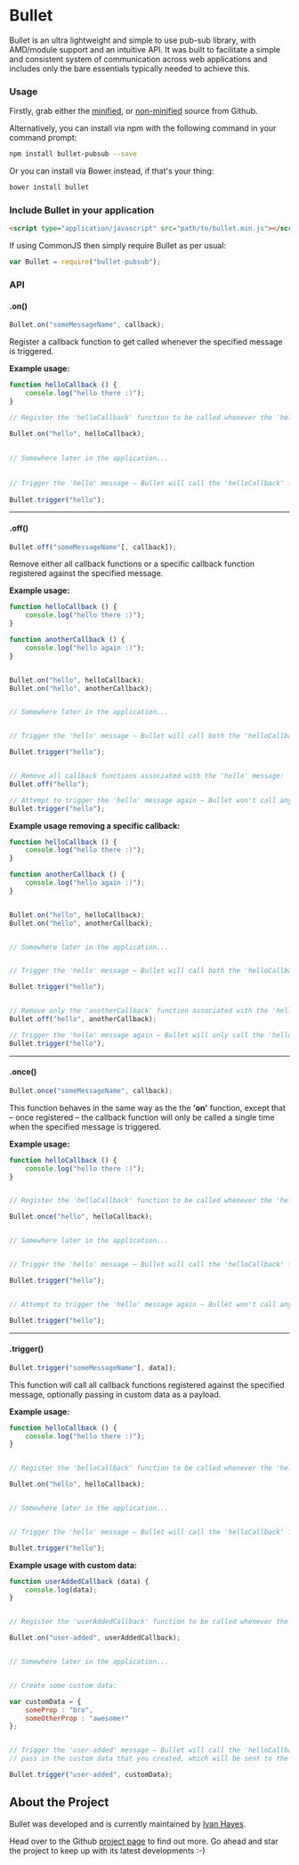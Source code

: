 # Bullet

Bullet is an ultra lightweight and simple to use pub-sub library, with AMD/module support and an intuitive API.
It was built to facilitate a simple and consistent system of communication across web applications and includes only the bare essentials typically needed to achieve this.

### Usage
Firstly, grab either the [minified](https://raw.githubusercontent.com/munkychop/bullet/master/dist/bullet.min.js), or [non-minified](https://raw.githubusercontent.com/munkychop/bullet/master/dist/bullet.js) source from Github.


Alternatively, you can install via npm with the following command in your command prompt:

```sh
npm install bullet-pubsub --save
```

Or you can install via Bower instead, if that's your thing:

```sh
bower install bullet
```

### Include Bullet in your application
```html
<script type="application/javascript" src="path/to/bullet.min.js"></script>
```

If using CommonJS then simply require Bullet as per usual:

```javascript
var Bullet = require("bullet-pubsub");
```
 
### API

#### **.on()**

```javascript
Bullet.on("someMessageName", callback);
```

Register a callback function to get called whenever the specified message is triggered.

**Example usage:**

```javascript
function helloCallback () {
    console.log("hello there :)");
}
```   

```javascript    
// Register the 'helloCallback' function to be called whenever the 'hello' message is triggered:
    
Bullet.on("hello", helloCallback);
    

// Somewhere later in the application...
    
    
// Trigger the 'hello' message – Bullet will call the 'helloCallback' function:
    
Bullet.trigger("hello");
```    

----------

#### **.off()**

```javascript
Bullet.off("someMessageName"[, callback]);
```

Remove either all callback functions or a specific callback function registered against the specified message.

**Example usage:**

```javascript
function helloCallback () {
    console.log("hello there :)");
}

function anotherCallback () {
    console.log("hello again :)");
}


Bullet.on("hello", helloCallback);
Bullet.on("hello", anotherCallback);


// Somewhere later in the application...


// Trigger the 'hello' message – Bullet will call both the 'helloCallback' and 'anotherCallback' functions:

Bullet.trigger("hello");


// Remove all callback functions associated with the 'hello' message:
Bullet.off("hello");

// Attempt to trigger the 'hello' message again – Bullet won't call any functions:
Bullet.trigger("hello");
```

**Example usage removing a specific callback:**

```javascript
function helloCallback () {
    console.log("hello there :)");
}

function anotherCallback () {
    console.log("hello again :)");
}


Bullet.on("hello", helloCallback);
Bullet.on("hello", anotherCallback);


// Somewhere later in the application...


// Trigger the 'hello' message – Bullet will call both the 'helloCallback' and 'anotherCallback' functions:

Bullet.trigger("hello");


// Remove only the 'anotherCallback' function associated with the 'hello' message:
Bullet.off("hello", anotherCallback);

// Trigger the 'hello' message again – Bullet will only call the 'helloCallback' function:
Bullet.trigger("hello");
```

----------


    
#### **.once()**

```javascript
Bullet.once("someMessageName", callback);
```

This function behaves in the same way as the the **'on'** function, except that – once registered – the callback function will only be called a single time when the specified message is triggered.

**Example usage:**

```javascript
function helloCallback () {
    console.log("hello there :)");
}


// Register the 'helloCallback' function to be called whenever the 'hello' message is triggered:

Bullet.once("hello", helloCallback);


// Somewhere later in the application...


// Trigger the 'hello' message – Bullet will call the 'helloCallback' function:

Bullet.trigger("hello");


// Attempt to trigger the 'hello' message again – Bullet won't call any functions this time:

Bullet.trigger("hello");
```  

----------


#### **.trigger()**

```javascript
Bullet.trigger("someMessageName"[, data]);
```

This function will call all callback functions registered against the specified message, optionally passing in custom data as a payload.

**Example usage:**

```javascript 
function helloCallback () {
    console.log("hello there :)");
}


// Register the 'helloCallback' function to be called whenever the 'hello' message is triggered:

Bullet.on("hello", helloCallback);


// Somewhere later in the application...


// Trigger the 'hello' message – Bullet will call the 'helloCallback' function:

Bullet.trigger("hello");
```  

**Example usage with custom data:**

```javascript
function userAddedCallback (data) {
    console.log(data);
}


// Register the 'userAddedCallback' function to be called whenever the 'user-added' message is triggered:

Bullet.on("user-added", userAddedCallback);


// Somewhere later in the application...


// Create some custom data:

var customData = {
    someProp : "bro",
    someOtherProp : "awesome!"
};


// Trigger the 'user-added' message – Bullet will call the 'helloCallback' function and
// pass in the custom data that you created, which will be sent to the function as a parameter:

Bullet.trigger("user-added", customData);
```

## About the Project
Bullet was developed and is currently maintained by [Ivan Hayes](https://twitter.com/munkychop).

Head over to the Github [project page](https://github.com/munkychop/bullet) to find out more. Go ahead and star the project to keep up with its latest developments :-)